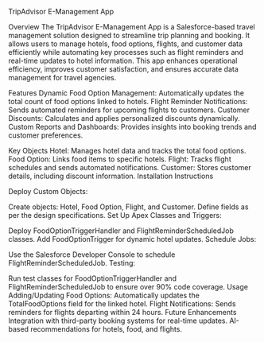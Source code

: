 TripAdvisor E-Management App

Overview
The TripAdvisor E-Management App is a Salesforce-based travel management solution designed to streamline trip planning and booking. It allows users to manage hotels, food options, flights, and customer data efficiently while automating key processes such as flight reminders and real-time updates to hotel information. This app enhances operational efficiency, improves customer satisfaction, and ensures accurate data management for travel agencies.


Features
Dynamic Food Option Management: Automatically updates the total count of food options linked to hotels.
Flight Reminder Notifications: Sends automated reminders for upcoming flights to customers.
Customer Discounts: Calculates and applies personalized discounts dynamically.
Custom Reports and Dashboards: Provides insights into booking trends and customer preferences.

Key Objects
Hotel: Manages hotel data and tracks the total food options.
Food Option: Links food items to specific hotels.
Flight: Tracks flight schedules and sends automated notifications.
Customer: Stores customer details, including discount information.
Installation Instructions

Deploy Custom Objects:

Create objects: Hotel, Food Option, Flight, and Customer.
Define fields as per the design specifications.
Set Up Apex Classes and Triggers:

Deploy FoodOptionTriggerHandler and FlightReminderScheduledJob classes.
Add FoodOptionTrigger for dynamic hotel updates.
Schedule Jobs:

Use the Salesforce Developer Console to schedule FlightReminderScheduledJob.
Testing:

Run test classes for FoodOptionTriggerHandler and FlightReminderScheduledJob to ensure over 90% code coverage.
Usage
Adding/Updating Food Options:
Automatically updates the TotalFoodOptions field for the linked hotel.
Flight Notifications:
Sends reminders for flights departing within 24 hours.
Future Enhancements
Integration with third-party booking systems for real-time updates.
AI-based recommendations for hotels, food, and flights.
